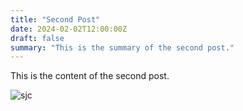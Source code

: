 ```yaml
---
title: "Second Post"
date: 2024-02-02T12:00:00Z
draft: false
summary: "This is the summary of the second post."
---
```


This is the content of the second post.

![sjc](/images/floffos.jpg)